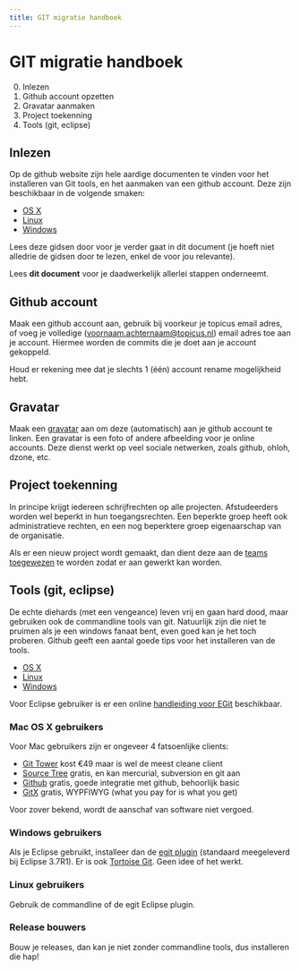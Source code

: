 ```yaml
---
title: GIT migratie handboek
---
```

GIT migratie handboek
=====================

0. Inlezen
1. Github account opzetten
2. Gravatar aanmaken
3. Project toekenning
4. Tools (git, eclipse)

Inlezen
-------

Op de github website zijn hele aardige documenten te vinden voor het
installeren van Git tools, en het aanmaken van een github account. Deze zijn beschikbaar in de volgende smaken:

 * [OS X](http://help.github.com/mac-set-up-git/)
 * [Linux](http://help.github.com/linux-set-up-git)
 * [Windows](http://help.github.com/win-set-up-git)

Lees deze gidsen door voor je verder gaat in dit document (je hoeft niet
alledrie de gidsen door te lezen, enkel de voor jou relevante).

Lees **dit document** voor je daadwerkelijk allerlei stappen onderneemt.

Github account
--------------

Maak een github account aan, gebruik bij voorkeur je topicus email adres, of
voeg je volledige (voornaam.achternaam@topicus.nl) email adres toe aan je
account. Hiermee worden de commits die je doet aan je account gekoppeld.

Houd er rekening mee dat je slechts 1 (één) account rename mogelijkheid hebt.

Gravatar
--------

Maak een [gravatar](http://gravatar.com) aan om deze (automatisch) aan je
github account te linken. Een gravatar is een foto of andere afbeelding voor
je online accounts. Deze dienst werkt op veel sociale netwerken, zoals
github, ohloh, dzone, etc.


Project toekenning
------------------

In principe krijgt iedereen schrijfrechten op alle projecten. Afstudeerders
worden wel beperkt in hun toegangsrechten. Een beperkte groep heeft ook
administratieve rechten, en een nog beperktere groep eigenaarschap van de
organisatie. 

Als er een nieuw project wordt gemaakt, dan dient deze aan de [teams
toegewezen](https://github.com/organizations/topicusonderwijs/teams) te
worden zodat er aan gewerkt kan worden.

Tools (git, eclipse)
--------------------

De echte diehards (met een vengeance) leven vrij en gaan hard dood, maar
gebruiken ook de commandline tools van git. Natuurlijk zijn die niet te
pruimen als je een windows fanaat bent, even goed kan je het toch proberen.
Github geeft een aantal goede tips voor het installeren van de tools.

 * [OS X](http://help.github.com/mac-set-up-git/)
 * [Linux](http://help.github.com/linux-set-up-git)
 * [Windows](http://help.github.com/win-set-up-git)

Voor Eclipse gebruiker is er een online [handleiding voor
EGit](http://wiki.eclipse.org/EGit/User_Guide) beschikbaar.

### Mac OS X gebruikers ###

Voor Mac gebruikers zijn er ongeveer 4 fatsoenlijke clients:

 * [Git Tower](http://git-tower.com) kost €49 maar is wel de meest cleane client
 * [Source Tree](http://www.sourcetreeapp.com/) gratis, en kan mercurial, subversion en git aan
 * [Github](http://mac.github.com/) gratis, goede integratie met github, behoorlijk basic
 * [GitX](http://gitx.frim.nl/) gratis, WYPFIWYG (what you pay for is what you get)

Voor zover bekend, wordt de aanschaf van software niet vergoed.

### Windows gebruikers ###

Als je Eclipse gebruikt, installeer dan de [egit
plugin](http://wiki.eclipse.org/EGit/User_Guide) (standaard meegeleverd bij
Eclipse 3.7R1). Er is ook [Tortoise
Git](http://code.google.com/p/tortoisegit/). Geen idee of het werkt.

### Linux gebruikers ###

Gebruik de commandline of de egit Eclipse plugin.

### Release bouwers ###

Bouw je releases, dan kan je niet zonder commandline tools, dus installeren
die hap!
